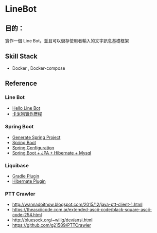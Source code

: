 # LineBot

## 目的：

實作一個 Line Bot，並且可以儲存使用者輸入的文字訊息基礎框架

## Skill Stack

* Docker , Docker-compose 


##  Reference

### Line Bot

* [Hello Line Bot](https://github.com/cslin0915/hello-line-bot)
* [卡米狗實作歷程](https://ithelp.ithome.com.tw/users/20107309/ironman/1253)

### Spring Boot

* [Generate Spring Project](https://start.spring.io/)
* [Spring Boot](https://docs.spring.io/spring-boot/docs/current/reference/html/)
* [Spring Configuration](https://docs.spring.io/spring-boot/docs/current/reference/html/common-application-properties.html)
* [Spring Boot + JPA + Hibernate + Mysql](https://www.concretepage.com/spring-boot/spring-boot-rest-jpa-hibernate-mysql-example)

### Liquibase 

* [Gradle Plugin](https://github.com/liquibase/liquibase-gradle-plugin)
* [Hibernate Plugin](https://github.com/liquibase/liquibase-hibernate)

### PTT Crawler

* http://wannadoitnow.blogspot.com/2015/12/java-ptt-client-1.html
* https://theasciicode.com.ar/extended-ascii-code/black-square-ascii-code-254.html
* http://bluesock.org/~willg/dev/ansi.html
* https://github.com/g21589/PTTCrawler